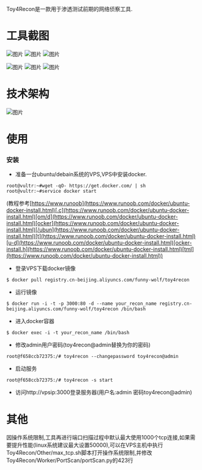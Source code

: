 Toy4Recon是一款用于渗透测试前期的网络侦察工具.
# 工具截图
![图片](https://uploader.shimo.im/f/m8Qlx48BVPsjNHz7.png!thumbnail)
![图片](https://uploader.shimo.im/f/8rqthK5o18kPWV1N.png!thumbnail)
![图片](https://uploader.shimo.im/f/ZBQzgaK5IHQREJVY.png!thumbnail)

![图片](https://uploader.shimo.im/f/zfOeiSPQBCIxZxuQ.png!thumbnail)
![图片](https://uploader.shimo.im/f/tgE7H89KdXEk5Joi.png!thumbnail)
![图片](https://uploader.shimo.im/f/jDKx2o6nIjAT7uS4.png!thumbnail)

# 技术架构
![图片](https://uploader.shimo.im/f/K195M8Bmb7QAGuIq.png!thumbnail)
# 使用
### 安装
* 准备一台ubuntu/debain系统的VPS,VPS中安装docker.
```
root@vultr:~#wget -qO- https://get.docker.com/ | sh
root@vultr:~#service docker start
```
(教程参考[https://www.runoob](https://www.runoob.com/docker/ubuntu-docker-install.html)[.c](https://www.runoob.com/docker/ubuntu-docker-install.html)[om/d](https://www.runoob.com/docker/ubuntu-docker-install.html)[ocker](https://www.runoob.com/docker/ubuntu-docker-install.html)[/ubun](https://www.runoob.com/docker/ubuntu-docker-install.html)[t](https://www.runoob.com/docker/ubuntu-docker-install.html)[u-d](https://www.runoob.com/docker/ubuntu-docker-install.html)[ocker-install.h](https://www.runoob.com/docker/ubuntu-docker-install.html)[tml](https://www.runoob.com/docker/ubuntu-docker-install.html))
* 登录VPS下载docker镜像
```
$ docker pull registry.cn-beijing.aliyuncs.com/funny-wolf/toy4recon
```
* 运行镜像
```
$ docker run -i -t -p 3000:80 -d --name your_recon_name registry.cn-beijing.aliyuncs.com/funny-wolf/toy4recon /bin/bash
```
* 进入docker容器
```
$ docker exec -i -t your_recon_name /bin/bash
```
* 修改admin用户密码(toy4recon@admin替换为你的密码)
```
root@f658ccb72375:/# toy4recon --changepassword toy4recon@admin
```
* 启动服务
```
root@f658ccb72375:/# toy4recon -s start
```
* 访问http://vpsip:3000登录服务器(用户名:admin 密码toy4recon@admin)

# 其他
因操作系统限制,工具再进行端口扫描过程中默认最大使用1000个tcp连接,如果需要提升性能(linux系统建议最大设置50000),可以在VPS主机中执行Toy4Recon/Other/max_tcp.sh脚本打开操作系统限制,并修改Toy4Recon/Worker/PortScan/portScan.py的423行

